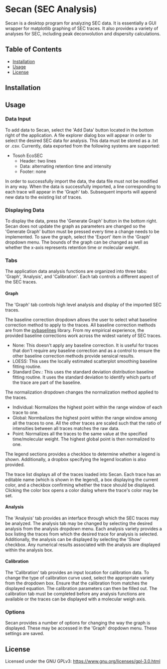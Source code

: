 # Secan (SEC Analysis)
Secan is a desktop program for analyzing SEC data. It is essentially a GUI wrapper for matplotlib graphing of SEC traces. It also provides a variety of analyses for SEC, including peak deconvolution and dispersity calculations.

## Table of Contents
- [Installation](#installation)
- [Usage](#usage)
- [License](#license)

## Installation

## Usage

### Data Input
To add data to Secan, select the 'Add Data' button located in the bottom right of the application. A file explorer dialog box will appear in order to select the desired SEC data for analysis. This data must be stored as a .txt or .csv. Currently, data exported from the following systems are supported:
* Tosoh EcoSEC
  * Header: two lines
  * Data: alternating retention time and intensity
  * Footer: none
  
In order to successfully import the data, the data file must not be modified in any way. When the data is successfully imported, a line corresponding to each trace will appear in the 'Graph' tab. Subsequent imports will append new data to the existing list of traces.

### Displaying Data
To display the data, press the 'Generate Graph' button in the bottom right. Secan does not update the graph as parameters are changed so the 'Generate Graph' button must be pressed every time a change needs to be implemented. To save the graph, select the 'Export' item in the 'Graph' dropdown menu. The bounds of the graph can be changed as well as whether the x-axis represents retention time or molecular weight.

### Tabs
The application data analysis functions are organized into three tabs: 'Graph', 'Analysis', and 'Calibration'. Each tab controls a different aspect of the SEC traces.

#### Graph
The 'Graph' tab controls high level analysis and display of the imported SEC traces. 

The baseline correction dropdown allows the user to select what baseline correction method to apply to the traces. All baseline correction methods are from the [pybaselines](https://pybaselines.readthedocs.io/en/latest/index.html) library. From my empirical experience, the provided baseline corrections work across the widest variety of SEC traces.
* None: This doesn't apply any baseline correction. It is useful for traces that don't require any baseline correction and as a control to ensure the other baseline correction methods provide sensical results.
* LOESS: This uses the locally estimated scatterplot smoothing baseline fitting routine.
* Standard Dev.: This uses the standard deviation distribution baseline fitting routine. It uses the standard deviation to identify which parts of the trace are part of the baseline.

The normalization dropdown changes the normalization method applied to the traces.
* Individual: Normalizes the highest point within the range window of each trace to one.
* Global: Normbalizes the highest point within the range window among all the traces to one. All the other traces are scaled such that the ratio of intensities between all traces matches the raw data.
* Point: Normalizes all the traces to the same value at the specified time/molecular weight. The highest global point is then normalized to one.

The legend sections provides a checkbox to determine whether a legend is shown. Additionally, a dropbox specifying the legend location is also provided.

The trace list displays all of the traces loaded into Secan. Each trace has an editable name (which is shown in the legend), a box displaying the current color, and a checkbox confirming whether the trace should be displayed. Clicking the color box opens a color dialog where the trace's color may be set.

#### Analysis
The 'Analysis' tab provides an interface through which the SEC traces may be analyzed. The analysis tab may be changed by selecting the desired analysis from the analysis dropdown menu. Each analysis variety provides a box listing the traces from which the desired trace for analysis is selected. Additionally, the analysis can be displayed by selecting the 'Show' checkbox. Any numerical results associated with the analysis are displayed within the analysis box.

#### Calibration
The 'Calibration' tab provides an input location for calibration data. To change the type of calibration curve used, select the appropriate variety from the dropdown box. Ensure that the calibration from matches the displayed equation. The calibration parameters can then be filled out. The calibration tab must be completed before any analysis functions are available or the traces can be displayed with a molecular weigh axis.

### Options
Secan provides a number of options for changing the way the graph is displayed. These may be accessed in the 'Graph' dropdown menu. These settings are saved.

## License
Licensed under the GNU GPLv3: https://www.gnu.org/licenses/gpl-3.0.html
